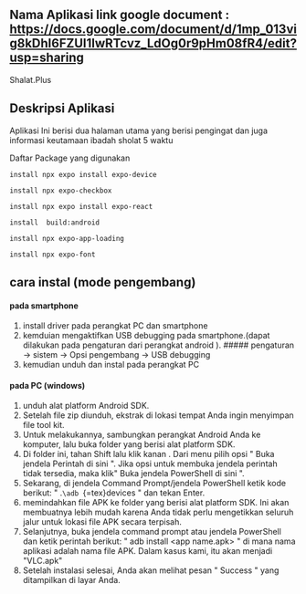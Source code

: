 Nama Aplikasi
link google document : https://docs.google.com/document/d/1mp_013vig8kDhI6FZUI1IwRTcvz_LdOg0r9pHm08fR4/edit?usp=sharing
-------------

Shalat.Plus

Deskripsi Aplikasi
------------------

Aplikasi Ini berisi dua halaman utama yang berisi pengingat dan juga informasi keutamaan ibadah sholat 5 waktu


Daftar Package yang digunakan

    install npx expo install expo-device

    install npx expo-checkbox

    install npx expo install expo-react

    install  build:android

    install npx expo-app-loading

    install npx expo-font

cara instal (mode pengembang)
-----------------------------

#### pada smartphone

1.  install driver pada perangkat PC dan smartphone
2.  kemduian mengaktifkan USB debugging pada smartphone.(dapat dilakukan
    pada pengaturan dari perangkat android ). \#\#\#\#\# pengaturan -\>
    sistem -\> Opsi pengembang -\> USB debugging
3.  kemudian unduh dan instal pada perangkat PC

#### pada PC (windows)

1.  unduh alat platform Android SDK.
2.  Setelah file zip diunduh, ekstrak di lokasi tempat Anda ingin
    menyimpan file tool kit.
3.  Untuk melakukannya, sambungkan perangkat Android Anda ke komputer,
    lalu buka folder yang berisi alat platform SDK.
4.  Di folder ini, tahan Shift lalu klik kanan . Dari menu pilih opsi \"
    Buka jendela Perintah di sini ". Jika opsi untuk membuka jendela
    perintah tidak tersedia, maka klik" Buka jendela PowerShell di sini
    \".
5.  Sekarang, di jendela Command Prompt/jendela PowerShell ketik kode
    berikut: " .`\adb `{=tex}devices " dan tekan Enter.
6.  memindahkan file APK ke folder yang berisi alat platform SDK. Ini
    akan membuatnya lebih mudah karena Anda tidak perlu mengetikkan
    seluruh jalur untuk lokasi file APK secara terpisah.
7.  Selanjutnya, buka jendela command prompt atau jendela PowerShell dan
    ketik perintah berikut: " adb install \<app name.apk\> " di mana
    nama aplikasi adalah nama file APK. Dalam kasus kami, itu akan
    menjadi "VLC.apk"
8.  Setelah instalasi selesai, Anda akan melihat pesan " Success " yang
    ditampilkan di layar Anda.
